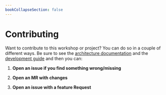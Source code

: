 ```yaml
---
bookCollapseSection: false
---
```


# Contributing

Want to contribute to this workshop or project? You can do so in a couple
of different ways. Be sure to see the [architecture documentation](../architecture/) and the [development guide](../developement_guide/)
and then you can:

1. **Open an issue if you find something wrong/missing**

2. **Open an MR with changes**

3. **Open an issue with a feature Request**
